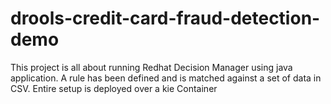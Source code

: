 # drools-credit-card-fraud-detection-demo
This project is all about running Redhat Decision Manager using java application.
A rule has been defined and is matched against a set of data in CSV.
Entire setup is deployed over a kie Container

